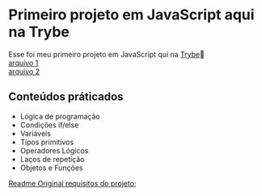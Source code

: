# Primeiro projeto em JavaScript aqui na Trybe

Esse foi meu primeiro projeto em JavaScript qui na [Trybe](https://www.betrybe.com/):rocket:\
[arquivo 1](https://github.com/lucasquearis/project-playground-function/blob/master/src/challenges.js)\
[arquivo 2](https://github.com/lucasquearis/project-playground-function/blob/master/src/challenges2.js)

## Conteúdos práticados

- Lógica de programação
- Condições if/else
- Variáveis
- Típos primitívos
- Operadores Lógicos
- Laços de repetição
- Objetos e Funções

[Readme Original requisitos do projeto](https://github.com/lucasquearis/project-playground-function/blob/master/readmeOriginalProjeto.md);
